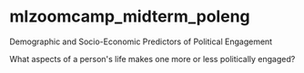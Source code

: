 # mlzoomcamp_midterm_poleng
Demographic and Socio-Economic Predictors of Political Engagement

What aspects of a person's life makes one more or less politically engaged? 

